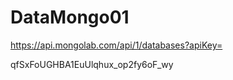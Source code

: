 DataMongo01
===========

https://api.mongolab.com/api/1/databases?apiKey=<your-api-key>

qfSxFoUGHBA1EuUlqhux_op2fy6oF_wy
